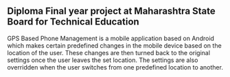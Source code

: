 Diploma Final year project at Maharashtra State Board for Technical Education
-
GPS Based Phone Management is a mobile application based on Android which makes certain predefined changes in the mobile device based on the location of the user.  These changes are then turned back to the original settings once the user leaves the set location. The settings are also overridden when the user switches from one predefined location to another.
